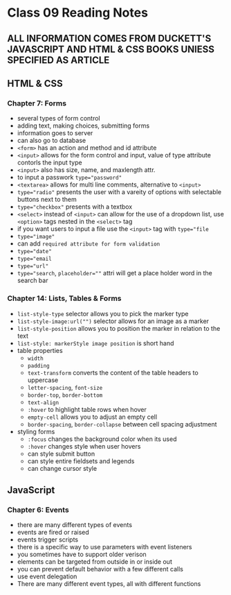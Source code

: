 # Class 09 Reading Notes

## ALL INFORMATION COMES FROM DUCKETT'S JAVASCRIPT AND HTML & CSS BOOKS UNlESS SPECIFIED AS ARTICLE

## HTML & CSS

### Chapter 7: Forms

- several types of form control
- adding text, making choices, submitting forms
- information goes to server
- can also go to database
- `<form>` has an action and method and id attribute
- `<input>` allows for the form control and input, value of type attribute contorls the input type
- `<input>` also has size, name, and maxlength attr.
- to input a passwork `type="password"`
- `<textarea>` allows for multi line comments, alternative to `<input>`
- `type="radio"` presents the user with a vareity of options with selectable buttons next to them
- `type="checkbox"` presents with a textbox
- `<select>` instead of `<input>` can allow for the use of a dropdown list, use `<option>` tags nested in the `<select>` tag
- if you want users to input a file use the `<input>` tag with `type="file`
- `type="image"`
- can add `required attribute for form validation`
- `type="date"`
- `type="email`
- `type="url"`
- `type="search`, `placeholder=""` attri will get a place holder word in the search bar

### Chapter 14: Lists, Tables & Forms

- `list-style-type` selector allows you to pick the marker type
- `list-style-image:url("")` selector allows for an image as a marker
- `list-style-position` allows you to position the marker in relation to the text
- `list-style: markerStyle image position` is short hand
- table properties
  - `width`
  - `padding`
  - `text-transform` converts the content of the table headers to uppercase
  - `letter-spacing`, `font-size`
  - `border-top`, `border-bottom`
  - `text-align`
  - `:hover` to highlight table rows when hover
  - `empty-cell` allows you to adjust an empty cell
  - `border-spacing`, `border-collapse` between cell spacing adjustment
- styling forms
  - `:focus` changes the background color when its used
  - `:hover` changes style when user hovers
  - can style submit button
  - can style entire fieldsets and legends
  - can change cursor style

## JavaScript

### Chapter 6: Events

- there are many different types of events
- events are fired or raised
- events trigger scripts
- there is a specific way to use parameters with event listeners
- you sometimes have to support older verison
- elements can be targeted from outside in or inside out
- you can prevent default behavior with a few different calls
- use event delegation 
- There are many different event types, all with different functions